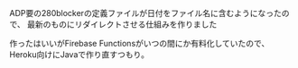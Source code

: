 ADP要の280blockerの定義ファイルが日付をファイル名に含むようになったので、
最新のものにリダイレクトさせる仕組みを作りました

作ったはいいがFirebase Functionsがいつの間にか有料化していたので、Heroku向けにJavaで作り直すつもり。
